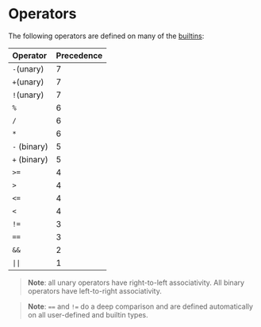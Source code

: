 # Operators

The following operators are defined on many of the [builtins](./builtins/index.md):

| Operator     | Precedence |
| :---         | :---       |
| `-`(unary)   | 7          |
| `+`(unary)   | 7          |
| `!`(unary)   | 7          |
| `%`          | 6          |
| `/`          | 6          |
| `*`          | 6          |
| `-` (binary) | 5          |
| `+` (binary) | 5          |
| `>=`         | 4          |
| `>`          | 4          |
| `<=`         | 4          |
| `<`          | 4          |
| `!=`         | 3          |
| `==`         | 3          |
| `&&`         | 2          |
| <code>&#124;&#124;</code>| 1          |

> **Note**: all unary operators have right-to-left associativity. All binary operators have left-to-right associativity.

> **Note**: `==` and `!=` do a deep comparison and are defined automatically on all user-defined and builtin types.

